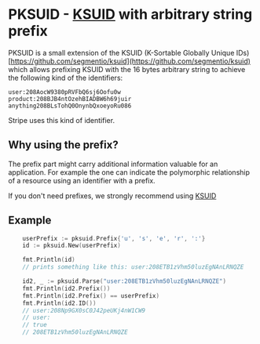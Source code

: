 # PKSUID - [KSUID](https://github.com/segmentio/ksuid) with arbitrary string prefix

PKSUID is a small extension of the KSUID (K-Sortable Globally Unique IDs) 
[https://github.com/segmentio/ksuid](https://github.com/segmentio/ksuid) which allows prefixing KSUID with the
16 bytes arbitrary string to achieve the following kind of the identifiers:
```text
user:208AocW9380pRVFbQ6sj6Oofu0w
product:208BJB4ntOzehBIADBW6h69juir
anything208BLsTohQ0OnynbQxoeyoRu086
```

Stripe uses this kind of identifier.

## Why using the prefix?

The prefix part might carry additional information valuable for an application.
For example the one can indicate the polymorphic relationship of a resource using an identifier with a prefix.

If you don't need prefixes, we strongly recommend using [KSUID](https://github.com/segmentio/ksuid)

## Example

```go
	userPrefix := pksuid.Prefix{'u', 's', 'e', 'r', ':'}
	id := pksuid.New(userPrefix)

	fmt.Println(id)
	// prints something like this: user:208ETB1zVhm50luzEgNAnLRNQZE

	id2, _ := pksuid.Parse("user:208ETB1zVhm50luzEgNAnLRNQZE")
	fmt.Println(id2.Prefix())
	fmt.Println(id2.Prefix() == userPrefix)
	fmt.Println(id2.ID())
	// user:208Np9GX0sC0J42peUKj4nW1CW9
	// user:
	// true
	// 208ETB1zVhm50luzEgNAnLRNQZE
```

